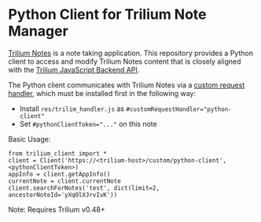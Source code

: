 # Python Client for Trilium Note Manager

[Trilium Notes](https://github.com/zadam/trilium) is a note taking application. This repository provides a Python client to access and modify Trilium Notes content that is closely aligned with the [Trilium JavaScript Backend API](https://github.com/zadam/trilium/wiki/Script-API). 

The Python client communicates with Trilium Notes via a [custom request handler](https://github.com/zadam/trilium/wiki/Custom-request-handler), which must be installed first in the following way:

- Install `res/trilim_handler.js` as `#customRequestHandler="python-client"`
- Set `#pythonClientToken="..."` on this note

Basic Usage:
```
from trilium_client import *
client = Client('https://<trilium-host>/custom/python-client', <pythonClientToken>)
appInfo = client.getAppInfo()
currentNote = client.currentNote
client.searchForNotes('test', dict(limit=2, ancestorNoteId='yXqOlXJrvIvK'))
```

Note: Requires Trilium v0.48+